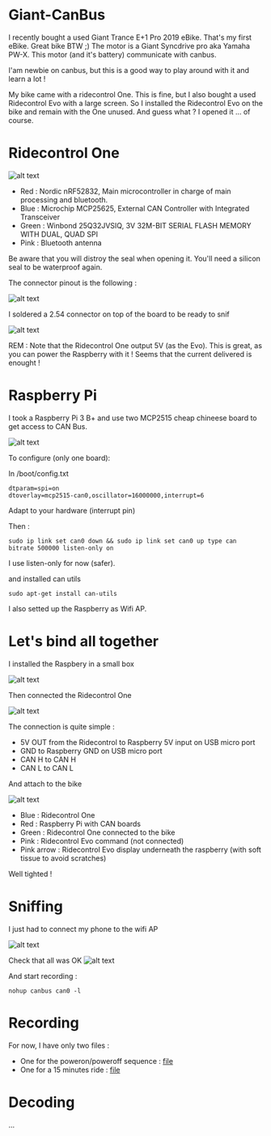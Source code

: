 # Giant-CanBus

I recently bought a used Giant Trance E+1 Pro 2019 eBike. That's my first eBike. Great bike BTW ;)
The motor is a Giant Syncdrive pro aka Yamaha PW-X. This motor (and it's battery) communicate with canbus.

I'am newbie on canbus, but this is a good way to play around with it and learn a lot !

My bike came with a ridecontrol One. This is fine, but I also bought a used Ridecontrol Evo with a large screen.
So I installed the Ridecontrol Evo on the bike and remain with the One unused. And guess what ? I opened it ... of course.

# Ridecontrol One

![alt text](https://github.com/bobmorane83/Giant-CanBus/blob/main/resources/photos/ICs.jpeg)

* Red : Nordic nRF52832, Main microcontroller in charge of main processing and bluetooth.
* Blue : Microchip MCP25625, External CAN Controller with Integrated Transceiver
* Green : Winbond 25Q32JVSIQ, 3V 32M-BIT SERIAL FLASH MEMORY WITH DUAL, QUAD SPI
* Pink : Bluetooth antenna

Be aware that you will distroy the seal when opening it. You'll need a silicon seal to be waterproof again.

The connector pinout is the following :

![alt text](https://github.com/bobmorane83/Giant-CanBus/blob/main/resources/documents/connector.png)

I soldered a 2.54 connector on top of the board to be ready to snif

![alt text](https://github.com/bobmorane83/Giant-CanBus/blob/main/resources/photos/connector1.jpeg)

REM : Note that the Ridecontrol One output 5V (as the Evo). This is great, as you can power the Raspberry with it ! Seems that the current delivered is enought !

# Raspberry Pi

I took a Raspberry Pi 3 B+ and use two MCP2515 cheap chineese board to get access to CAN Bus.

![alt text](https://github.com/bobmorane83/Giant-CanBus/blob/main/resources/photos/raspberry1.jpeg)

To configure (only one board):

In /boot/config.txt
```
dtparam=spi=on
dtoverlay=mcp2515-can0,oscillator=16000000,interrupt=6
```
Adapt to your hardware (interrupt pin)

Then :
```
sudo ip link set can0 down && sudo ip link set can0 up type can bitrate 500000 listen-only on
```
I use listen-only for now (safer).

and installed can utils
```
sudo apt-get install can-utils
```

I also setted up the Raspberry as Wifi AP.

# Let's bind all together

I installed the Raspbery in a small box

![alt text](https://github.com/bobmorane83/Giant-CanBus/blob/main/resources/photos/box1.jpeg)

Then connected the Ridecontrol One

![alt text](https://github.com/bobmorane83/Giant-CanBus/blob/main/resources/photos/sniffer1.jpeg)

The connection is quite simple :
* 5V OUT from the Ridecontrol to Raspberry 5V input on USB micro port
* GND to Raspberry GND on USB micro port
* CAN H to CAN H
* CAN L to CAN L

And attach to the bike

![alt text](https://github.com/bobmorane83/Giant-CanBus/blob/main/resources/photos/sniffer3.jpeg)

* Blue : Ridecontrol One
* Red : Raspberry Pi with CAN boards
* Green : Ridecontrol One connected to the bike
* Pink : Ridecontrol Evo command (not connected)
* Pink arrow : Ridecontrol Evo display underneath the raspberry (with soft tissue to avoid scratches)

Well tighted !

# Sniffing

I just had to connect my phone to the wifi AP

![alt text](https://github.com/bobmorane83/Giant-CanBus/blob/main/resources/photos/raspwifi.jpeg)

Check that all was OK
![alt text](https://github.com/bobmorane83/Giant-CanBus/blob/main/resources/photos/terminal.jpeg)

And start recording :

```
nohup canbus can0 -l
```

# Recording

For now, I have only two files :

* One for the poweron/poweroff sequence : [file](https://github.com/bobmorane83/Giant-CanBus/blob/main/resources/logs/poweron-poweroff)
* One for a 15 minutes ride : [file](https://github.com/bobmorane83/Giant-CanBus/blob/main/resources/logs/ride1.log)

# Decoding

...